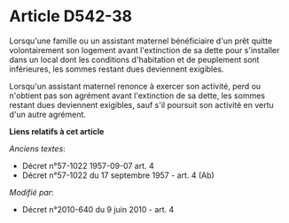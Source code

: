 # Article D542-38

Lorsqu'une famille ou un assistant maternel bénéficiaire d'un prêt quitte volontairement son logement avant l'extinction de
sa dette pour s'installer dans un local dont les conditions d'habitation et de peuplement sont inférieures, les sommes
restant dues deviennent exigibles. 

Lorsqu'un assistant maternel renonce à exercer son activité, perd ou n'obtient pas son agrément avant l'extinction de sa
dette, les sommes restant dues deviennent exigibles, sauf s'il poursuit son activité en vertu d'un autre agrément.

**Liens relatifs à cet article**

_Anciens textes_:

  - Décret n°57-1022 1957-09-07 art. 4
  - Décret n°57-1022 du 17 septembre 1957 - art. 4 (Ab)

_Modifié par_:

  - Décret n°2010-640 du 9 juin 2010 - art. 4

